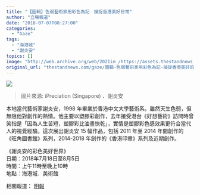 ```yaml
---
title: "【圖輯】色弱藝術家用彩色為記　捕捉香港美好日常"
author: "立場報道"
date: "2018-07-07T08:27:00"
categories:
  - "Gaze"
tags:
  - "海港城"
  - "謝炎安"
topics: []
image: "http://web.archive.org/web/2021im_/https://assets.thestandnews.com/media/photos/gallery/137/TYO-00522CWonderful20World20281974292C2020162C100x100cm2CAc_SopDAIc.jpg"
original_url: "thestandnews.com/gaze/圖輯-色弱藝術家用彩色為記-捕捉香港美好的日常"
---
```

![](http://web.archive.org/web/2021im_/https://assets.thestandnews.com/media/photos/gallery/137/TYO-00522CWonderful20World20281974292C2020162C100x100cm2CAc_SopDAIc.jpg)
> 圖片來源: iPreciation (Singapore) 、謝炎安

本地當代藝術家謝炎安，1998 年畢業於香港中文大學藝術系。雖然天生色弱，但無阻他對創作的熱情。他主要以塑膠彩創作，去年接受港台《好想藝術》訪問時曾笑指是「因為人生苦短，塑膠彩比油畫快乾」，實情是塑膠彩色感效果更符合當代人的視覺經驗。這次展出謝炎安 15 幅作品，包括 2011 年至 2014 年間創作的《旺角圖書館》系列，2014-2018 年創作的《香港印章》系列及近期創作。  
  
《謝炎安的彩色美好世界》  
日期：2018年7月18日至8月5日  
時間：上午11時至晚上10時  
地點：海港城．美術館  
  
相關報道： [明報](http://web.archive.org/web/20211229132541/https://ol.mingpao.com/php/cultureleisure3.php?nodeid=1530815382917&subcate=culture&issue=20180706)